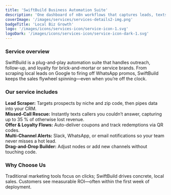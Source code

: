 ```yaml
---
title: 'SwiftBuild Business Automation Suite'
description: 'One dashboard of n8n workflows that captures leads, texts missed callers, and drives repeat business.'
coverImage: '/images/services/services-details2-img.png'
badgeTitle: 'Local Biz Growth'
logo: '/images/icons/services-icon/service-icon-1.svg'
logoDark: '/images/icons/services-icon/service-icon-dark-1.svg'
---
```


### Service overview

SwiftBuild is a plug-and-play automation suite that handles outreach, follow-up, and loyalty for brick-and-mortar or service brands. From scraping local leads on Google to firing off WhatsApp promos, SwiftBuild keeps the sales flywheel spinning—even when you’re off the clock.

### Our service includes

**Lead Scraper:** Targets prospects by niche and zip code, then pipes data into your CRM.  
**Missed-Call Rescue:** Instantly texts callers you couldn’t answer, capturing up to 35 % of otherwise lost revenue.  
**Offer & Loyalty Flows:** Auto-deliver coupons and track redemptions via QR codes.  
**Multi-Channel Alerts:** Slack, WhatsApp, or email notifications so your team never misses a hot lead.  
**Drag-and-Drop Builder:** Adjust nodes or add new channels without touching code.

### Why Choose Us

Traditional marketing tools focus on clicks; SwiftBuild drives concrete, local sales. Customers see measurable ROI—often within the first week of deployment.